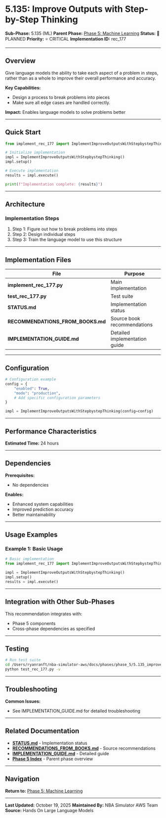 # 5.135: Improve Outputs with Step-by-Step Thinking

**Sub-Phase:** 5.135 (ML)
**Parent Phase:** [Phase 5: Machine Learning](../PHASE_5_INDEX.md)
**Status:** 🔵 PLANNED
**Priority:** ⭐ CRITICAL
**Implementation ID:** rec_177

---

## Overview

Give language models the ability to take each aspect of a problem in steps, rather than as a whole to improve their overall performance and accuracy.

**Key Capabilities:**
- Design a process to break problems into pieces
- Make sure all edge cases are handled correctly.

**Impact:**
Enables language models to solve problems better

---

## Quick Start

```python
from implement_rec_177 import ImplementImproveOutputsWithStepbystepThinking

# Initialize implementation
impl = ImplementImproveOutputsWithStepbystepThinking()
impl.setup()

# Execute implementation
results = impl.execute()

print(f"Implementation complete: {results}")
```

---

## Architecture

### Implementation Steps

1. Step 1: Figure out how to break problems into steps
2. Step 2: Design individual steps
3. Step 3: Train the language model to use this structure

---

## Implementation Files

| File | Purpose |
|------|---------|
| **implement_rec_177.py** | Main implementation |
| **test_rec_177.py** | Test suite |
| **STATUS.md** | Implementation status |
| **RECOMMENDATIONS_FROM_BOOKS.md** | Source book recommendations |
| **IMPLEMENTATION_GUIDE.md** | Detailed implementation guide |

---

## Configuration

```python
# Configuration example
config = {
    "enabled": True,
    "mode": "production",
    # Add specific configuration parameters
}

impl = ImplementImproveOutputsWithStepbystepThinking(config=config)
```

---

## Performance Characteristics

**Estimated Time:** 24 hours

---

## Dependencies

**Prerequisites:**
- No dependencies

**Enables:**
- Enhanced system capabilities
- Improved prediction accuracy
- Better maintainability

---

## Usage Examples

### Example 1: Basic Usage

```python
# Basic implementation
from implement_rec_177 import ImplementImproveOutputsWithStepbystepThinking

impl = ImplementImproveOutputsWithStepbystepThinking()
impl.setup()
results = impl.execute()
```

---

## Integration with Other Sub-Phases

This recommendation integrates with:
- Phase 5 components
- Cross-phase dependencies as specified

---

## Testing

```bash
# Run test suite
cd /Users/ryanranft/nba-simulator-aws/docs/phases/phase_5/5.135_improve_outputs_with_step-by-step_thinking
python test_rec_177.py -v
```

---

## Troubleshooting

**Common Issues:**
- See IMPLEMENTATION_GUIDE.md for detailed troubleshooting

---

## Related Documentation

- **[STATUS.md](STATUS.md)** - Implementation status
- **[RECOMMENDATIONS_FROM_BOOKS.md](RECOMMENDATIONS_FROM_BOOKS.md)** - Source recommendations
- **[IMPLEMENTATION_GUIDE.md](IMPLEMENTATION_GUIDE.md)** - Detailed guide
- **[Phase 5 Index](../PHASE_5_INDEX.md)** - Parent phase overview

---

## Navigation

**Return to:** [Phase 5: Machine Learning](../PHASE_5_INDEX.md)

---

**Last Updated:** October 19, 2025
**Maintained By:** NBA Simulator AWS Team
**Source:** Hands On Large Language Models
